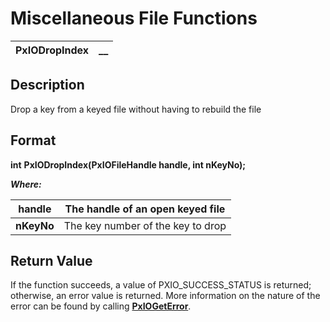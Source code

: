 # Miscellaneous File Functions 

**PxIODropIndex** |  **__**  
---|---  
  
## Description

Drop a key from a keyed file without having to rebuild the file

## Format

**int** **PxIODropIndex(PxIOFileHandle handle, int nKeyNo);**

**_Where:_**

**handle** |  The handle of an open keyed file  
---|---  
**nKeyNo** |  The key number of the key to drop  
  
## Return Value

If the function succeeds, a value of PXIO_SUCCESS_STATUS is returned; otherwise, an error value is returned. More information on the nature of the error can be found by calling **[PxIOGetError](../Error%20Functions/PxIOGetError.md)**. 
